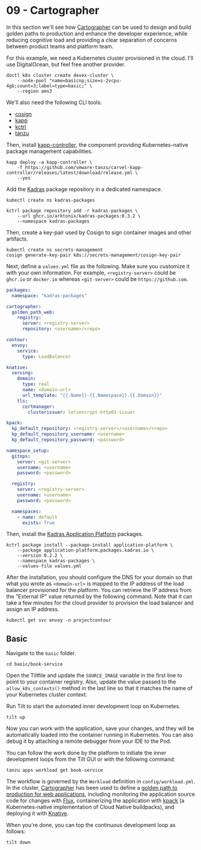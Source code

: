 # 09 - Cartographer

In this section we'll see how [Cartographer](https://cartographer.sh) can be used to design and build golden paths to production and enhance the developer experience, while reducing cognitive load and providing a clear separation of concerns between product teams and platform team.

For this example, we need a Kubernetes cluster provisioned in the cloud. I'll use DigitalOcean, but feel free another provider.

```shell
doctl k8s cluster create devex-cluster \
    --node-pool "name=basicnp;size=s-2vcpu-4gb;count=3;label=type=basic;" \
    --region ams3
```

We'll also need the following CLI tools:

* [cosign](https://docs.sigstore.dev/cosign/installation)
* [kapp](https://carvel.dev/kapp/docs/v0.53.0/install)
* [kctrl](https://carvel.dev/kapp-controller/docs/v0.41.0/install/#installing-kapp-controller-cli-kctrl)
* [tanzu](https://tanzucommunityedition.io/docs/v0.12/cli-installation)

Then, install [kapp-controller](https://carvel.dev/kapp-controller), the component providing Kubernetes-native package management capabilities. 

```shell
kapp deploy -a kapp-controller \
    -f https://github.com/vmware-tanzu/carvel-kapp-controller/releases/latest/download/release.yml \
    --yes
```

Add the [Kadras](https://github.com/arktonix/kadras-packages) package repository in a dedicated namespace.

```shell
kubectl create ns kadras-packages
```

```shell
kctrl package repository add -r kadras-packages \
    --url ghcr.io/arktonix/kadras-packages:0.3.2 \
    --namespace kadras-packages
```

Then, create a key-pair used by Cosign to sign container images and other artifacts.

```shell
kubectl create ns secrets-management
cosign generate-key-pair k8s://secrets-management/cosign-key-pair
```

Next, define a `values.yml` file as the following. Make sure you customize it with your own information.
For example, `<registry-server>` could be `ghcr.io` or `docker.io` whereas `<git-server>` could be `https://github.com`.

```yaml
packages:
  namespace: "kadras-packages"

cartographer:
  golden_path_web:
    registry:
      server: <registry-server>
      repository: <username>/<repo>

contour:
  envoy:
    service:
      type: LoadBalancer

knative:
  serving:
    domain:
      type: real
      name: <domain-url>
      url_template: "{{.Name}}-{{.Namespace}}.{{.Domain}}"
    tls:
      certmanager:
        clusterissuer: letsencrypt-http01-issuer

kpack:
  kp_default_repository: <registry-server>/<username>/<repo>
  kp_default_repository_username: <username>
  kp_default_repository_password: <password>

namespace_setup:
  gitops:
    server: <git-server>
    username: <username>
    password: <password>

  registry: 
    server: <registry-server>
    username: <username>
    password: <password>

  namespaces:
    - name: default
      exists: True
```

Then, install the [Kadras Application Platform](https://github.com/arktonix/kadras-application-platform) packages.

```shell
kctrl package install --package-install application-platform \
    --package application-platform.packages.kadras.io \
    --version 0.2.2 \
    --namespace kadras-packages \
    --values-file values.yml
```

After the installation, you should configure the DNS for your domain so that what you wrote as `<domain-url>` is mapped to the IP address of the load balancer provisioned for the platform. You can retrieve the IP address from the "External IP" value returned by the following command. Note that it can take a few minutes for the cloud provider to provision the load balancer and assign an IP address.

```shell
kubectl get svc envoy -n projectcontour
```

## Basic

Navigate to the `basic` folder.

```shell
cd basic/book-service
```

Open the Tiltfile and update the `SOURCE_IMAGE` variable in the first line to point to your container registry. Also, update the value passed to the `allow_k8s_contexts()` method in the last line so that it matches the name of your Kubernetes cluster context.

Run Tilt to start the automated inner development loop on Kubernetes.

```shell
tilt up
```

Now you can work with the application, save your changes, and they will be automatically loaded into
the container running in Kubernetes. You can also debug it by attaching a remote debugger from your IDE
to the Pod.

You can follow the work done by the platform to initiate the inner development loops from the Tilt GUI or with the following command:

```shell
tanzu apps workload get book-service
```

The workflow is governed by the `Workload` definition in `config/workload.yml`. In the cluster, [Cartographer](https://cartographer.sh) has been used to define a [golden path to production for web applications](https://github.com/arktonix/cartographer-golden-path-web), including monitoring the application source code for changes with [Flux](https://fluxcd.io), containerizing the application with [kpack](https://github.com/pivotal/kpack) (a Kubernetes-native implementation of Cloud Native buildpacks), and deploying it with [Knative](https://knative.dev/docs/).

When you're done, you can top the continuous development loop as follows:

```shell
tilt down
```
